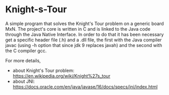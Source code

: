 # Knight-s-Tour

A simple program that solves the Knight's Tour problem on a generic board MxN. The project's core is written in C and is linked to the Java code through the Java Native Interface.
In order to do that it has been necessary get a specific header file (.h) and a .dll file, the first with the Java compiler javac (using -h option that since jdk 9 replaces javah) and the second with the C compiler gcc. 

For more details,
- about Knight's Tour problem: https://en.wikipedia.org/wiki/Knight%27s_tour
- about JNI: https://docs.oracle.com/en/java/javase/16/docs/specs/jni/index.html
